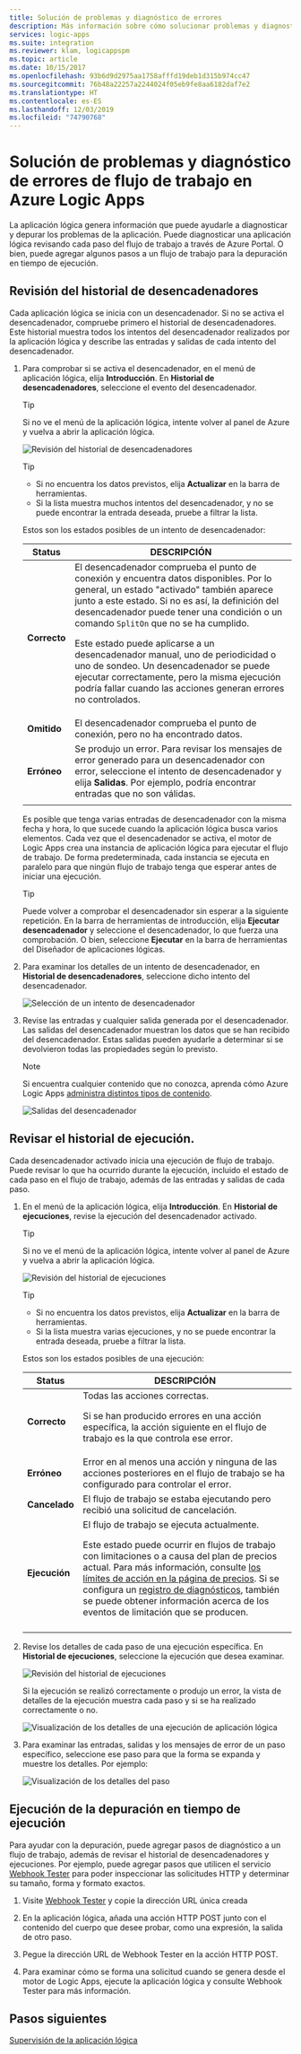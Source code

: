 ```yaml
---
title: Solución de problemas y diagnóstico de errores
description: Más información sobre cómo solucionar problemas y diagnosticar errores de flujo de trabajo en Azure Logic Apps
services: logic-apps
ms.suite: integration
ms.reviewer: klam, logicappspm
ms.topic: article
ms.date: 10/15/2017
ms.openlocfilehash: 93b6d9d2975aa1758afffd19deb1d315b974cc47
ms.sourcegitcommit: 76b48a22257a2244024f05eb9fe8aa6182daf7e2
ms.translationtype: HT
ms.contentlocale: es-ES
ms.lasthandoff: 12/03/2019
ms.locfileid: "74790768"
---
```

# <a name="troubleshoot-and-diagnose-workflow-failures-in-azure-logic-apps"></a>Solución de problemas y diagnóstico de errores de flujo de trabajo en Azure Logic Apps

La aplicación lógica genera información que puede ayudarle a diagnosticar y depurar los problemas de la aplicación. Puede diagnosticar una aplicación lógica revisando cada paso del flujo de trabajo a través de Azure Portal. O bien, puede agregar algunos pasos a un flujo de trabajo para la depuración en tiempo de ejecución.

## <a name="review-trigger-history"></a>Revisión del historial de desencadenadores

Cada aplicación lógica se inicia con un desencadenador. Si no se activa el desencadenador, compruebe primero el historial de desencadenadores. Este historial muestra todos los intentos del desencadenador realizados por la aplicación lógica y describe las entradas y salidas de cada intento del desencadenador.

1. Para comprobar si se activa el desencadenador, en el menú de aplicación lógica, elija **Introducción**. En **Historial de desencadenadores**, seleccione el evento del desencadenador.

   > [!TIP]
   > Si no ve el menú de la aplicación lógica, intente volver al panel de Azure y vuelva a abrir la aplicación lógica.

   ![Revisión del historial de desencadenadores](./media/logic-apps-diagnosing-failures/logic-app-trigger-history-overview.png)

   > [!TIP]
   > * Si no encuentra los datos previstos, elija **Actualizar** en la barra de herramientas.
   > * Si la lista muestra muchos intentos del desencadenador, y no se puede encontrar la entrada deseada, pruebe a filtrar la lista.

   Estos son los estados posibles de un intento de desencadenador:

   | Status | DESCRIPCIÓN | 
   | ------ | ----------- | 
   | **Correcto** | El desencadenador comprueba el punto de conexión y encuentra datos disponibles. Por lo general, un estado "activado" también aparece junto a este estado. Si no es así, la definición del desencadenador puede tener una condición o un comando `SplitOn` que no se ha cumplido. <p>Este estado puede aplicarse a un desencadenador manual, uno de periodicidad o uno de sondeo. Un desencadenador se puede ejecutar correctamente, pero la misma ejecución podría fallar cuando las acciones generan errores no controlados. | 
   | **Omitido** | El desencadenador comprueba el punto de conexión, pero no ha encontrado datos. | 
   | **Erróneo** | Se produjo un error. Para revisar los mensajes de error generado para un desencadenador con error, seleccione el intento de desencadenador y elija **Salidas**. Por ejemplo, podría encontrar entradas que no son válidas. | 
   ||| 

   Es posible que tenga varias entradas de desencadenador con la misma fecha y hora, lo que sucede cuando la aplicación lógica busca varios elementos. 
   Cada vez que el desencadenador se activa, el motor de Logic Apps crea una instancia de aplicación lógica para ejecutar el flujo de trabajo. De forma predeterminada, cada instancia se ejecuta en paralelo para que ningún flujo de trabajo tenga que esperar antes de iniciar una ejecución.

   > [!TIP]
   > Puede volver a comprobar el desencadenador sin esperar a la siguiente repetición. En la barra de herramientas de introducción, elija **Ejecutar desencadenador** y seleccione el desencadenador, lo que fuerza una comprobación. O bien, seleccione **Ejecutar** en la barra de herramientas del Diseñador de aplicaciones lógicas.

3. Para examinar los detalles de un intento de desencadenador, en **Historial de desencadenadores**, seleccione dicho intento del desencadenador. 

   ![Selección de un intento de desencadenador](./media/logic-apps-diagnosing-failures/logic-app-trigger-history.png)

4. Revise las entradas y cualquier salida generada por el desencadenador. Las salidas del desencadenador muestran los datos que se han recibido del desencadenador. Estas salidas pueden ayudarle a determinar si se devolvieron todas las propiedades según lo previsto.

   > [!NOTE]
   > Si encuentra cualquier contenido que no conozca, aprenda cómo Azure Logic Apps [administra distintos tipos de contenido](../logic-apps/logic-apps-content-type.md).

   ![Salidas del desencadenador](./media/logic-apps-diagnosing-failures/trigger-outputs.png)

## <a name="review-run-history"></a>Revisar el historial de ejecución.

Cada desencadenador activado inicia una ejecución de flujo de trabajo. Puede revisar lo que ha ocurrido durante la ejecución, incluido el estado de cada paso en el flujo de trabajo, además de las entradas y salidas de cada paso.

1. En el menú de la aplicación lógica, elija **Introducción**. En **Historial de ejecuciones**, revise la ejecución del desencadenador activado.

   > [!TIP]
   > Si no ve el menú de la aplicación lógica, intente volver al panel de Azure y vuelva a abrir la aplicación lógica.

   ![Revisión del historial de ejecuciones](./media/logic-apps-diagnosing-failures/logic-app-runs-history-overview.png)

   > [!TIP]
   > * Si no encuentra los datos previstos, elija **Actualizar** en la barra de herramientas.
   > * Si la lista muestra varias ejecuciones, y no se puede encontrar la entrada deseada, pruebe a filtrar la lista.

   Estos son los estados posibles de una ejecución:

   | Status | DESCRIPCIÓN | 
   | ------ | ----------- | 
   | **Correcto** | Todas las acciones correctas. <p>Si se han producido errores en una acción específica, la acción siguiente en el flujo de trabajo es la que controla ese error. | 
   | **Erróneo** | Error en al menos una acción y ninguna de las acciones posteriores en el flujo de trabajo se ha configurado para controlar el error. | 
   | **Cancelado** | El flujo de trabajo se estaba ejecutando pero recibió una solicitud de cancelación. | 
   | **Ejecución** | El flujo de trabajo se ejecuta actualmente. <p>Este estado puede ocurrir en flujos de trabajo con limitaciones o a causa del plan de precios actual. Para más información, consulte [los límites de acción en la página de precios](https://azure.microsoft.com/pricing/details/logic-apps/). Si se configura un [registro de diagnósticos](../logic-apps/logic-apps-monitor-your-logic-apps.md), también se puede obtener información acerca de los eventos de limitación que se producen. | 
   ||| 

2. Revise los detalles de cada paso de una ejecución específica. En **Historial de ejecuciones**, seleccione la ejecución que desea examinar.

   ![Revisión del historial de ejecuciones](./media/logic-apps-diagnosing-failures/logic-app-run-history.png)

   Si la ejecución se realizó correctamente o produjo un error, la vista de detalles de la ejecución muestra cada paso y si se ha realizado correctamente o no.

   ![Visualización de los detalles de una ejecución de aplicación lógica](./media/logic-apps-diagnosing-failures/logic-app-run-details.png)

3. Para examinar las entradas, salidas y los mensajes de error de un paso específico, seleccione ese paso para que la forma se expanda y muestre los detalles. Por ejemplo:

   ![Visualización de los detalles del paso](./media/logic-apps-diagnosing-failures/logic-app-run-details-expanded.png)

## <a name="perform-runtime-debugging"></a>Ejecución de la depuración en tiempo de ejecución

Para ayudar con la depuración, puede agregar pasos de diagnóstico a un flujo de trabajo, además de revisar el historial de desencadenadores y ejecuciones. Por ejemplo, puede agregar pasos que utilicen el servicio [Webhook Tester](https://webhook.site/) para poder inspeccionar las solicitudes HTTP y determinar su tamaño, forma y formato exactos.

1. Visite [Webhook Tester](https://webhook.site/) y copie la dirección URL única creada

2. En la aplicación lógica, añada una acción HTTP POST junto con el contenido del cuerpo que desee probar, como una expresión, la salida de otro paso.

3. Pegue la dirección URL de Webhook Tester en la acción HTTP POST.

4. Para examinar cómo se forma una solicitud cuando se genera desde el motor de Logic Apps, ejecute la aplicación lógica y consulte Webhook Tester para más información.

## <a name="next-steps"></a>Pasos siguientes

[Supervisión de la aplicación lógica](../logic-apps/logic-apps-monitor-your-logic-apps.md)
